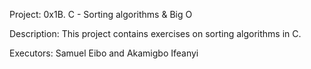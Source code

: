 Project: 0x1B. C - Sorting algorithms & Big O

Description: This project contains exercises on sorting algorithms in C.

Executors: Samuel Eibo and Akamigbo Ifeanyi
